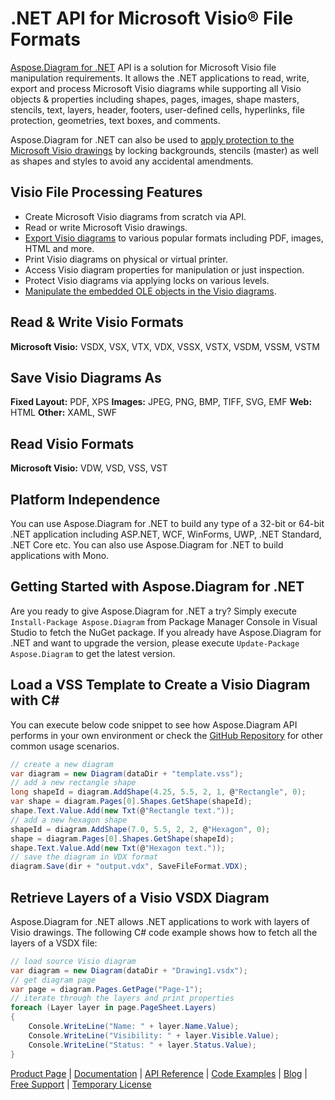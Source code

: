 # .NET API for Microsoft Visio® File Formats
[Aspose.Diagram for .NET](https://products.aspose.com/diagram/net) API is a solution for Microsoft Visio file manipulation requirements. It allows the .NET applications to read, write, export and process Microsoft Visio diagrams while supporting all Visio objects & properties including shapes, pages, images, shape masters, stencils, text, layers, header, footers, user-defined cells, hyperlinks, file protection, geometries, text boxes, and comments. 

Aspose.Diagram for .NET can also be used to [apply protection to the Microsoft Visio drawings](https://docs.aspose.com/display/diagramnet/Working+with+Protection) by locking backgrounds, stencils (master) as well as  shapes and styles to avoid any accidental amendments.

## Visio File Processing Features
-  Create Microsoft Visio diagrams from scratch via API.
-  Read or write Microsoft Visio drawings.
-  [Export Visio diagrams](https://docs.aspose.com/display/diagramnet/How+to+Convert+a+Visio+Diagram) to various popular formats including PDF, images, HTML and more.
-  Print Visio diagrams on physical or virtual printer.
-  Access Visio diagram properties for manipulation or just inspection.
-  Protect Visio diagrams via applying locks on various levels.
-  [Manipulate the embedded OLE objects in the Visio diagrams](https://docs.aspose.com/display/diagramnet/Manipulate+the+Embedded+OLE+Objects+in+Visio+Diagram).

## Read & Write Visio Formats
**Microsoft Visio:** VSDX, VSX, VTX, VDX, VSSX, VSTX, VSDM, VSSM, VSTM

## Save Visio Diagrams As
**Fixed Layout:** PDF, XPS
**Images:** JPEG, PNG, BMP, TIFF, SVG, EMF
**Web:** HTML
**Other:** XAML, SWF

## Read Visio Formats
**Microsoft Visio:** VDW, VSD, VSS, VST

## Platform Independence
You can use Aspose.Diagram for .NET to build any type of a 32-bit or 64-bit .NET application including ASP.NET, WCF, WinForms, UWP, .NET Standard, .NET Core etc. You can also use Aspose.Diagram for .NET to build applications with Mono.

## Getting Started with Aspose.Diagram for .NET
Are you ready to give Aspose.Diagram for .NET a try? Simply execute `Install-Package Aspose.Diagram` from Package Manager Console in Visual Studio to fetch the NuGet package. If you already have Aspose.Diagram for .NET and want to upgrade the version, please execute `Update-Package Aspose.Diagram` to get the latest version.

## Load a VSS Template to Create a Visio Diagram with C#
You can execute below code snippet to see how Aspose.Diagram API performs in your own environment or check the [GitHub Repository](https://github.com/aspose-diagram/Aspose.Diagram-for-.NET) for other common usage scenarios. 

```csharp
// create a new diagram
var diagram = new Diagram(dataDir + "template.vss");
// add a new rectangle shape
long shapeId = diagram.AddShape(4.25, 5.5, 2, 1, @"Rectangle", 0);
var shape = diagram.Pages[0].Shapes.GetShape(shapeId);
shape.Text.Value.Add(new Txt(@"Rectangle text."));
// add a new hexagon shape
shapeId = diagram.AddShape(7.0, 5.5, 2, 2, @"Hexagon", 0);
shape = diagram.Pages[0].Shapes.GetShape(shapeId);
shape.Text.Value.Add(new Txt(@"Hexagon text."));
// save the diagram in VDX format
diagram.Save(dir + "output.vdx", SaveFileFormat.VDX);
```

## Retrieve Layers of a Visio VSDX Diagram
Aspose.Diagram for .NET allows .NET applications to work with layers of Visio drawings. The following C# code example shows how to fetch all the layers of a VSDX file:
```csharp
// load source Visio diagram
var diagram = new Diagram(dataDir + "Drawing1.vsdx");
// get diagram page
var page = diagram.Pages.GetPage("Page-1");
// iterate through the layers and print properties
foreach (Layer layer in page.PageSheet.Layers)
{
    Console.WriteLine("Name: " + layer.Name.Value);
    Console.WriteLine("Visibility: " + layer.Visible.Value);
    Console.WriteLine("Status: " + layer.Status.Value);
}
```

[Product Page](https://products.aspose.com/diagram/net) | [Documentation](https://docs.aspose.com/display/diagramnet/Home) | [API Reference](https://apireference.aspose.com/net/diagram) | [Code Examples](https://github.com/aspose-diagram/Aspose.Diagram-for-.NET) | [Blog](https://blog.aspose.com/category/diagram/) | [Free Support](https://forum.aspose.com/c/diagram) |  [Temporary License](https://purchase.aspose.com/temporary-license)